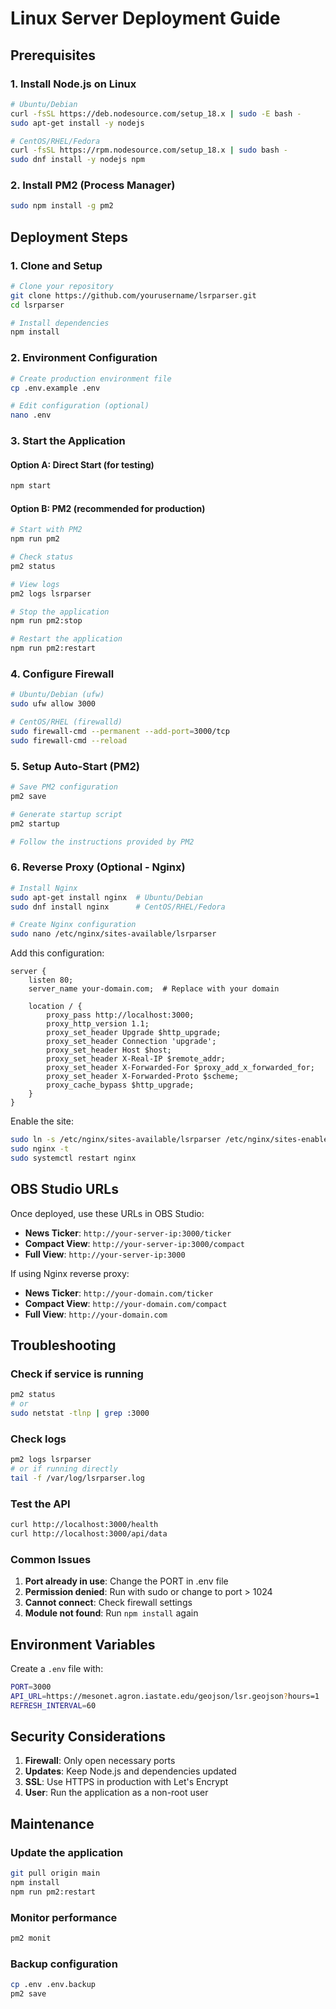 # Linux Server Deployment Guide

## Prerequisites

### 1. Install Node.js on Linux
```bash
# Ubuntu/Debian
curl -fsSL https://deb.nodesource.com/setup_18.x | sudo -E bash -
sudo apt-get install -y nodejs

# CentOS/RHEL/Fedora
curl -fsSL https://rpm.nodesource.com/setup_18.x | sudo bash -
sudo dnf install -y nodejs npm
```

### 2. Install PM2 (Process Manager)
```bash
sudo npm install -g pm2
```

## Deployment Steps

### 1. Clone and Setup
```bash
# Clone your repository
git clone https://github.com/yourusername/lsrparser.git
cd lsrparser

# Install dependencies
npm install
```

### 2. Environment Configuration
```bash
# Create production environment file
cp .env.example .env

# Edit configuration (optional)
nano .env
```

### 3. Start the Application

#### Option A: Direct Start (for testing)
```bash
npm start
```

#### Option B: PM2 (recommended for production)
```bash
# Start with PM2
npm run pm2

# Check status
pm2 status

# View logs
pm2 logs lsrparser

# Stop the application
npm run pm2:stop

# Restart the application
npm run pm2:restart
```

### 4. Configure Firewall
```bash
# Ubuntu/Debian (ufw)
sudo ufw allow 3000

# CentOS/RHEL (firewalld)
sudo firewall-cmd --permanent --add-port=3000/tcp
sudo firewall-cmd --reload
```

### 5. Setup Auto-Start (PM2)
```bash
# Save PM2 configuration
pm2 save

# Generate startup script
pm2 startup

# Follow the instructions provided by PM2
```

### 6. Reverse Proxy (Optional - Nginx)
```bash
# Install Nginx
sudo apt-get install nginx  # Ubuntu/Debian
sudo dnf install nginx      # CentOS/RHEL/Fedora

# Create Nginx configuration
sudo nano /etc/nginx/sites-available/lsrparser
```

Add this configuration:
```nginx
server {
    listen 80;
    server_name your-domain.com;  # Replace with your domain

    location / {
        proxy_pass http://localhost:3000;
        proxy_http_version 1.1;
        proxy_set_header Upgrade $http_upgrade;
        proxy_set_header Connection 'upgrade';
        proxy_set_header Host $host;
        proxy_set_header X-Real-IP $remote_addr;
        proxy_set_header X-Forwarded-For $proxy_add_x_forwarded_for;
        proxy_set_header X-Forwarded-Proto $scheme;
        proxy_cache_bypass $http_upgrade;
    }
}
```

Enable the site:
```bash
sudo ln -s /etc/nginx/sites-available/lsrparser /etc/nginx/sites-enabled/
sudo nginx -t
sudo systemctl restart nginx
```

## OBS Studio URLs

Once deployed, use these URLs in OBS Studio:

- **News Ticker**: `http://your-server-ip:3000/ticker`
- **Compact View**: `http://your-server-ip:3000/compact`
- **Full View**: `http://your-server-ip:3000`

If using Nginx reverse proxy:
- **News Ticker**: `http://your-domain.com/ticker`
- **Compact View**: `http://your-domain.com/compact`
- **Full View**: `http://your-domain.com`

## Troubleshooting

### Check if service is running
```bash
pm2 status
# or
sudo netstat -tlnp | grep :3000
```

### Check logs
```bash
pm2 logs lsrparser
# or if running directly
tail -f /var/log/lsrparser.log
```

### Test the API
```bash
curl http://localhost:3000/health
curl http://localhost:3000/api/data
```

### Common Issues

1. **Port already in use**: Change the PORT in .env file
2. **Permission denied**: Run with sudo or change to port > 1024
3. **Cannot connect**: Check firewall settings
4. **Module not found**: Run `npm install` again

## Environment Variables

Create a `.env` file with:
```bash
PORT=3000
API_URL=https://mesonet.agron.iastate.edu/geojson/lsr.geojson?hours=1
REFRESH_INTERVAL=60
```

## Security Considerations

1. **Firewall**: Only open necessary ports
2. **Updates**: Keep Node.js and dependencies updated
3. **SSL**: Use HTTPS in production with Let's Encrypt
4. **User**: Run the application as a non-root user

## Maintenance

### Update the application
```bash
git pull origin main
npm install
npm run pm2:restart
```

### Monitor performance
```bash
pm2 monit
```

### Backup configuration
```bash
cp .env .env.backup
pm2 save
```
